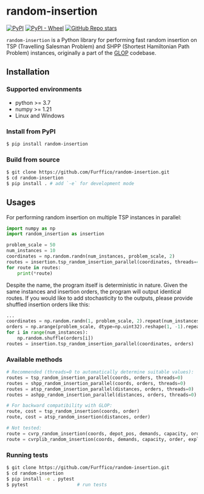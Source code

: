 # random-insertion
<a href="https://pypi.org/project/random-insertion"><img alt="PyPI" src="https://img.shields.io/pypi/v/random-insertion?logo=pypi"></a>
<a href="https://pypi.org/project/random-insertion"><img alt="PyPI - Wheel" src="https://img.shields.io/pypi/wheel/random-insertion"></a>
<a href="https://github.com/Furffico/random-insertion"><img alt="GitHub Repo stars" src="https://img.shields.io/github/stars/Furffico/random-insertion"></a>

`random-insertion` is a Python library for performing fast random insertion on TSP (Travelling Salesman Problem) and SHPP (Shortest Hamiltonian Path Problem) instances, originally a part of the [GLOP](https://github.com/henry-yeh/GLOP/tree/e2927170a8e6fa73563d1741690825dfae4f65f2/utils/insertion) codebase.

## Installation
### Supported environments
- python >= 3.7
- numpy >= 1.21
- Linux and Windows

### Install from PyPI
```bash
$ pip install random-insertion
```

### Build from source
```bash
$ git clone https://github.com/Furffico/random-insertion.git
$ cd random-insertion
$ pip install . # add `-e` for development mode
```

## Usages

For performing random insertion on multiple TSP instances in parallel:
```python
import numpy as np
import random_insertion as insertion

problem_scale = 50
num_instances = 10
coordinates = np.random.randn(num_instances, problem_scale, 2)
routes = insertion.tsp_random_insertion_parallel(coordinates, threads=4)
for route in routes:
    print(*route)
```

Despite the name, the program itself is deterministic in nature.
Given the same instances and insertion orders, the program will output identical routes.
If you would like to add stochasticity to the outputs, please provide shuffled insertion orders like this:
```python
...
coordinates = np.random.randn(1, problem_scale, 2).repeat(num_instances, 0)
orders = np.arange(problem_scale, dtype=np.uint32).reshape(1, -1).repeat(num_instances, 0)
for i in range(num_instances):
    np.random.shuffle(orders[i])
routes = insertion.tsp_random_insertion_parallel(coordinates, orders)
```

### Available methods

```python
# Recommended (threads=0 to automatically determine suitable values):
routes = tsp_random_insertion_parallel(coords, orders, threads=0)
routes = shpp_random_insertion_parallel(coords, orders, threads=0)
routes = atsp_random_insertion_parallel(distances, orders, threads=0)
routes = ashpp_random_insertion_parallel(distances, orders, threads=0)

# For backward compatibility with GLOP:
route, cost = tsp_random_insertion(coords, order)
route, cost = atsp_random_insertion(distances, order)

# Not tested:
route = cvrp_random_insertion(coords, depot_pos, demands, capacity, order, exploration = 1.0)
route = cvrplib_random_insertion(coords, demands, capacity, order, exploration = 1.0)
```

### Running tests
```bash
$ git clone https://github.com/Furffico/random-insertion.git
$ cd random-insertion
$ pip install -e . pytest
$ pytest                  # run tests
```
